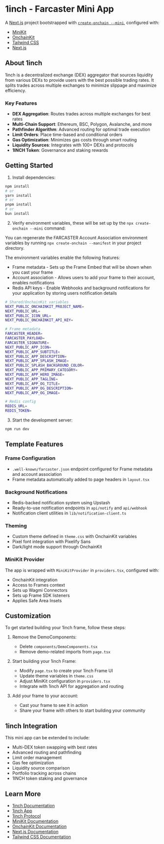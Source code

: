# 1inch - Farcaster Mini App

A [Next.js](https://nextjs.org) project bootstrapped with [`create-onchain --mini`](), configured with:

- [MiniKit](https://docs.base.org/builderkits/minikit/overview)
- [OnchainKit](https://www.base.org/builders/onchainkit)
- [Tailwind CSS](https://tailwindcss.com)
- [Next.js](https://nextjs.org/docs)

## About 1inch

1inch is a decentralized exchange (DEX) aggregator that sources liquidity from various DEXs to provide users with the best possible trading rates. It splits trades across multiple exchanges to minimize slippage and maximize efficiency.

### Key Features
- **DEX Aggregation**: Routes trades across multiple exchanges for best rates
- **Multi-Chain Support**: Ethereum, BSC, Polygon, Avalanche, and more
- **Pathfinder Algorithm**: Advanced routing for optimal trade execution
- **Limit Orders**: Place time-based and conditional orders
- **Gas Optimization**: Minimizes gas costs through smart routing
- **Liquidity Sources**: Integrates with 100+ DEXs and protocols
- **1INCH Token**: Governance and staking rewards

## Getting Started

1. Install dependencies:
```bash
npm install
# or
yarn install
# or
pnpm install
# or
bun install
```

2. Verify environment variables, these will be set up by the `npx create-onchain --mini` command:

You can regenerate the FARCASTER Account Association environment variables by running `npx create-onchain --manifest` in your project directory.

The environment variables enable the following features:

- Frame metadata - Sets up the Frame Embed that will be shown when you cast your frame
- Account association - Allows users to add your frame to their account, enables notifications
- Redis API keys - Enable Webhooks and background notifications for your application by storing users notification details

```bash
# Shared/OnchainKit variables
NEXT_PUBLIC_ONCHAINKIT_PROJECT_NAME=
NEXT_PUBLIC_URL=
NEXT_PUBLIC_ICON_URL=
NEXT_PUBLIC_ONCHAINKIT_API_KEY=

# Frame metadata
FARCASTER_HEADER=
FARCASTER_PAYLOAD=
FARCASTER_SIGNATURE=
NEXT_PUBLIC_APP_ICON=
NEXT_PUBLIC_APP_SUBTITLE=
NEXT_PUBLIC_APP_DESCRIPTION=
NEXT_PUBLIC_APP_SPLASH_IMAGE=
NEXT_PUBLIC_SPLASH_BACKGROUND_COLOR=
NEXT_PUBLIC_APP_PRIMARY_CATEGORY=
NEXT_PUBLIC_APP_HERO_IMAGE=
NEXT_PUBLIC_APP_TAGLINE=
NEXT_PUBLIC_APP_OG_TITLE=
NEXT_PUBLIC_APP_OG_DESCRIPTION=
NEXT_PUBLIC_APP_OG_IMAGE=

# Redis config
REDIS_URL=
REDIS_TOKEN=
```

3. Start the development server:
```bash
npm run dev
```

## Template Features

### Frame Configuration
- `.well-known/farcaster.json` endpoint configured for Frame metadata and account association
- Frame metadata automatically added to page headers in `layout.tsx`

### Background Notifications
- Redis-backed notification system using Upstash
- Ready-to-use notification endpoints in `api/notify` and `api/webhook`
- Notification client utilities in `lib/notification-client.ts`

### Theming
- Custom theme defined in `theme.css` with OnchainKit variables
- Pixel font integration with Pixelify Sans
- Dark/light mode support through OnchainKit

### MiniKit Provider
The app is wrapped with `MiniKitProvider` in `providers.tsx`, configured with:
- OnchainKit integration
- Access to Frames context
- Sets up Wagmi Connectors
- Sets up Frame SDK listeners
- Applies Safe Area Insets

## Customization

To get started building your 1inch frame, follow these steps:

1. Remove the DemoComponents:
   - Delete `components/DemoComponents.tsx`
   - Remove demo-related imports from `page.tsx`

2. Start building your 1inch Frame:
   - Modify `page.tsx` to create your 1inch Frame UI
   - Update theme variables in `theme.css`
   - Adjust MiniKit configuration in `providers.tsx`
   - Integrate with 1inch API for aggregation and routing

3. Add your frame to your account:
   - Cast your frame to see it in action
   - Share your frame with others to start building your community

## 1inch Integration

This mini app can be extended to include:
- Multi-DEX token swapping with best rates
- Advanced routing and pathfinding
- Limit order management
- Gas fee optimization
- Liquidity source comparison
- Portfolio tracking across chains
- 1INCH token staking and governance

## Learn More

- [1inch Documentation](https://docs.1inch.io/)
- [1inch App](https://1inch.io/)
- [1inch Protocol](https://1inch.io/)
- [MiniKit Documentation](https://docs.base.org/builderkits/minikit/overview)
- [OnchainKit Documentation](https://docs.base.org/builderkits/onchainkit/getting-started)
- [Next.js Documentation](https://nextjs.org/docs)
- [Tailwind CSS Documentation](https://tailwindcss.com/docs)
